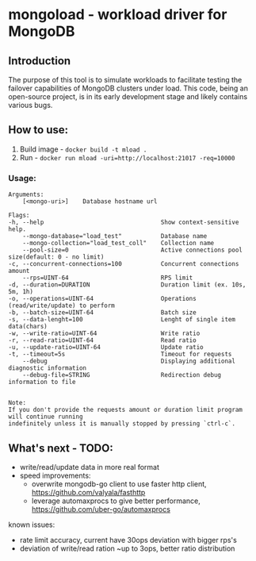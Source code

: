 # mongoload - workload driver for MongoDB 

## Introduction
The purpose of this tool is to simulate workloads to facilitate testing the failover capabilities of MongoDB clusters under load. This code, being an open-source project, is in its early development stage and likely contains various bugs.


## How to use:
1. Build image - `docker build -t mload .`
2. Run - `docker run mload -uri=http://localhost:21017 -req=10000`

### Usage:
    Arguments:
        [<mongo-uri>]    Database hostname url

    Flags:
    -h, --help                                 Show context-sensitive help.
        --mongo-database="load_test"           Database name
        --mongo-collection="load_test_coll"    Collection name
        --pool-size=0                          Active connections pool size(default: 0 - no limit)
    -c, --concurrent-connections=100           Concurrent connections amount
        --rps=UINT-64                          RPS limit
    -d, --duration=DURATION                    Duration limit (ex. 10s, 5m, 1h)
    -o, --operations=UINT-64                   Operations (read/write/update) to perform
    -b, --batch-size=UINT-64                   Batch size
    -s, --data-lenght=100                      Lenght of single item data(chars)
    -w, --write-ratio=UINT-64                  Write ratio
    -r, --read-ratio=UINT-64                   Read ratio
    -u, --update-ratio=UINT-64                 Update ratio
    -t, --timeout=5s                           Timeout for requests
        --debug                                Displaying additional diagnostic information
        --debug-file=STRING                    Redirection debug information to file


    Note:
    If you don't provide the requests amount or duration limit program will continue running 
    indefinitely unless it is manually stopped by pressing `ctrl-c`. 


## What's next - TODO:

- write/read/update data in more real format
- speed improvements: 
    - overwrite mongodb-go client to use faster http client, https://github.com/valyala/fasthttp
    - leverage automaxprocs to give better performance, https://github.com/uber-go/automaxprocs

known issues:
- rate limit accuracy, current have 30ops deviation with bigger rps's
- deviation of write/read ration ~up to 3ops, better ratio distribution

